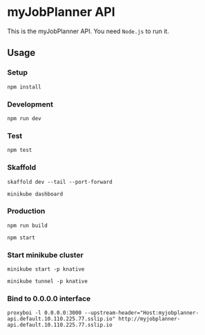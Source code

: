 # myJobPlanner API

This is the myJobPlanner API. You need `Node.js` to run it.

## Usage

### Setup

`npm install`

### Development

`npm run dev`

### Test

`npm test`

### Skaffold

`skaffold dev --tail --port-forward`

`minikube dashboard`


### Production

    npm run build

    npm start

### Start minikube cluster

    minikube start -p knative

    minikube tunnel -p knative

### Bind to 0.0.0.0 interface

    proxyboi -l 0.0.0.0:3000 --upstream-header="Host:myjobplanner-api.default.10.110.225.77.sslip.io" http://myjobplanner-api.default.10.110.225.77.sslip.io
